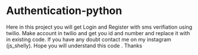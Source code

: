# Authentication-python

Here in this project you will get Login and Register with sms verifiation using twilio.
Make account in twilio and get you id and number and replace it with in existing code.
If you have any doubt contact me on my instagram (js_shelly).
Hope you will understand this code .
Thanks
